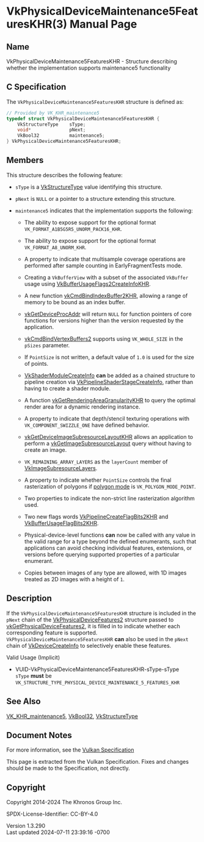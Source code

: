 # VkPhysicalDeviceMaintenance5FeaturesKHR(3) Manual Page

## Name

VkPhysicalDeviceMaintenance5FeaturesKHR - Structure describing whether
the implementation supports maintenance5 functionality



## <a href="#_c_specification" class="anchor"></a>C Specification

The `VkPhysicalDeviceMaintenance5FeaturesKHR` structure is defined as:

``` c
// Provided by VK_KHR_maintenance5
typedef struct VkPhysicalDeviceMaintenance5FeaturesKHR {
    VkStructureType    sType;
    void*              pNext;
    VkBool32           maintenance5;
} VkPhysicalDeviceMaintenance5FeaturesKHR;
```

## <a href="#_members" class="anchor"></a>Members

This structure describes the following feature:

- `sType` is a [VkStructureType](https://registry.khronos.org/vulkan/specs/1.3-extensions/man/html/VkStructureType.html) value identifying
  this structure.

- `pNext` is `NULL` or a pointer to a structure extending this
  structure.

- <span id="features-maintenance5"></span> `maintenance5` indicates that
  the implementation supports the following:

  - The ability to expose support for the optional format
    `VK_FORMAT_A1B5G5R5_UNORM_PACK16_KHR`.

  - The ability to expose support for the optional format
    `VK_FORMAT_A8_UNORM_KHR`.

  - A property to indicate that multisample coverage operations are
    performed after sample counting in EarlyFragmentTests mode.

  - Creating a `VkBufferView` with a subset of the associated `VkBuffer`
    usage using
    [VkBufferUsageFlags2CreateInfoKHR](https://registry.khronos.org/vulkan/specs/1.3-extensions/man/html/VkBufferUsageFlags2CreateInfoKHR.html).

  - A new function
    [vkCmdBindIndexBuffer2KHR](https://registry.khronos.org/vulkan/specs/1.3-extensions/man/html/vkCmdBindIndexBuffer2KHR.html), allowing
    a range of memory to be bound as an index buffer.

  - [vkGetDeviceProcAddr](https://registry.khronos.org/vulkan/specs/1.3-extensions/man/html/vkGetDeviceProcAddr.html) will return `NULL`
    for function pointers of core functions for versions higher than the
    version requested by the application.

  - [vkCmdBindVertexBuffers2](https://registry.khronos.org/vulkan/specs/1.3-extensions/man/html/vkCmdBindVertexBuffers2.html) supports
    using `VK_WHOLE_SIZE` in the `pSizes` parameter.

  - If `PointSize` is not written, a default value of `1.0` is used for
    the size of points.

  - [VkShaderModuleCreateInfo](https://registry.khronos.org/vulkan/specs/1.3-extensions/man/html/VkShaderModuleCreateInfo.html) **can** be
    added as a chained structure to pipeline creation via
    [VkPipelineShaderStageCreateInfo](https://registry.khronos.org/vulkan/specs/1.3-extensions/man/html/VkPipelineShaderStageCreateInfo.html),
    rather than having to create a shader module.

  - A function
    [vkGetRenderingAreaGranularityKHR](https://registry.khronos.org/vulkan/specs/1.3-extensions/man/html/vkGetRenderingAreaGranularityKHR.html)
    to query the optimal render area for a dynamic rendering instance.

  - A property to indicate that depth/stencil texturing operations with
    `VK_COMPONENT_SWIZZLE_ONE` have defined behavior.

  - [vkGetDeviceImageSubresourceLayoutKHR](https://registry.khronos.org/vulkan/specs/1.3-extensions/man/html/vkGetDeviceImageSubresourceLayoutKHR.html)
    allows an application to perform a
    [vkGetImageSubresourceLayout](https://registry.khronos.org/vulkan/specs/1.3-extensions/man/html/vkGetImageSubresourceLayout.html)
    query without having to create an image.

  - `VK_REMAINING_ARRAY_LAYERS` as the `layerCount` member of
    [VkImageSubresourceLayers](https://registry.khronos.org/vulkan/specs/1.3-extensions/man/html/VkImageSubresourceLayers.html).

  - A property to indicate whether `PointSize` controls the final
    rasterization of polygons if <a
    href="https://registry.khronos.org/vulkan/specs/1.3-extensions/html/vkspec.html#primsrast-polygonmode"
    target="_blank" rel="noopener">polygon mode</a> is
    `VK_POLYGON_MODE_POINT`.

  - Two properties to indicate the non-strict line rasterization
    algorithm used.

  - Two new flags words
    [VkPipelineCreateFlagBits2KHR](https://registry.khronos.org/vulkan/specs/1.3-extensions/man/html/VkPipelineCreateFlagBits2KHR.html)
    and [VkBufferUsageFlagBits2KHR](https://registry.khronos.org/vulkan/specs/1.3-extensions/man/html/VkBufferUsageFlagBits2KHR.html).

  - Physical-device-level functions **can** now be called with any value
    in the valid range for a type beyond the defined enumerants, such
    that applications can avoid checking individual features,
    extensions, or versions before querying supported properties of a
    particular enumerant.

  - Copies between images of any type are allowed, with 1D images
    treated as 2D images with a height of `1`.

## <a href="#_description" class="anchor"></a>Description

If the `VkPhysicalDeviceMaintenance5FeaturesKHR` structure is included
in the `pNext` chain of the
[VkPhysicalDeviceFeatures2](https://registry.khronos.org/vulkan/specs/1.3-extensions/man/html/VkPhysicalDeviceFeatures2.html) structure
passed to
[vkGetPhysicalDeviceFeatures2](https://registry.khronos.org/vulkan/specs/1.3-extensions/man/html/vkGetPhysicalDeviceFeatures2.html), it is
filled in to indicate whether each corresponding feature is supported.
`VkPhysicalDeviceMaintenance5FeaturesKHR` **can** also be used in the
`pNext` chain of [VkDeviceCreateInfo](https://registry.khronos.org/vulkan/specs/1.3-extensions/man/html/VkDeviceCreateInfo.html) to
selectively enable these features.

Valid Usage (Implicit)

- <a href="#VUID-VkPhysicalDeviceMaintenance5FeaturesKHR-sType-sType"
  id="VUID-VkPhysicalDeviceMaintenance5FeaturesKHR-sType-sType"></a>
  VUID-VkPhysicalDeviceMaintenance5FeaturesKHR-sType-sType  
  `sType` **must** be
  `VK_STRUCTURE_TYPE_PHYSICAL_DEVICE_MAINTENANCE_5_FEATURES_KHR`

## <a href="#_see_also" class="anchor"></a>See Also

[VK_KHR_maintenance5](https://registry.khronos.org/vulkan/specs/1.3-extensions/man/html/VK_KHR_maintenance5.html),
[VkBool32](https://registry.khronos.org/vulkan/specs/1.3-extensions/man/html/VkBool32.html), [VkStructureType](https://registry.khronos.org/vulkan/specs/1.3-extensions/man/html/VkStructureType.html)

## <a href="#_document_notes" class="anchor"></a>Document Notes

For more information, see the <a
href="https://registry.khronos.org/vulkan/specs/1.3-extensions/html/vkspec.html#VkPhysicalDeviceMaintenance5FeaturesKHR"
target="_blank" rel="noopener">Vulkan Specification</a>

This page is extracted from the Vulkan Specification. Fixes and changes
should be made to the Specification, not directly.

## <a href="#_copyright" class="anchor"></a>Copyright

Copyright 2014-2024 The Khronos Group Inc.

SPDX-License-Identifier: CC-BY-4.0

Version 1.3.290  
Last updated 2024-07-11 23:39:16 -0700
